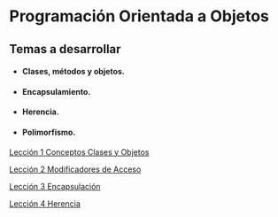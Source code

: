 # Programación Orientada a Objetos
## Temas a desarrollar
- #### Clases, métodos y objetos.
- #### Encapsulamiento.
- #### Herencia.
- #### Polimorfismo.

[Lección 1 Conceptos Clases y Objetos](Leccion01/README.md)

[Lección 2 Modificadores de Acceso](Leccion02/README.md)

[Lección 3 Encapsulación](Leccion03_Encapsulacion/README.md)

[Lección 4 Herencia](Leccion04_Herencia/README.md)

